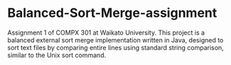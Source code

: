 # Balanced-Sort-Merge-assignment
Assignment 1 of COMPX 301 at Waikato University. This project is a balanced external sort merge implementation written in Java, designed to sort text files by comparing entire lines using standard string comparison, similar to the Unix sort command.
